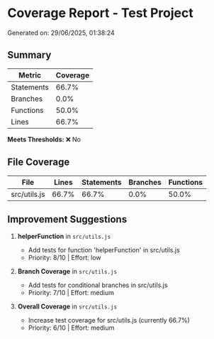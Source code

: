 # Coverage Report - Test Project

Generated on: 29/06/2025, 01:38:24

## Summary

| Metric | Coverage |
|--------|----------|
| Statements | 66.7% |
| Branches | 0.0% |
| Functions | 50.0% |
| Lines | 66.7% |

**Meets Thresholds:** ❌ No

## File Coverage

| File | Lines | Statements | Branches | Functions |
|------|-------|------------|----------|-----------|
| src/utils.js | 66.7% | 66.7% | 0.0% | 50.0% |

## Improvement Suggestions

1. **helperFunction** in `src/utils.js`
   - Add tests for function 'helperFunction' in src/utils.js
   - Priority: 8/10 | Effort: low

2. **Branch Coverage** in `src/utils.js`
   - Add tests for conditional branches in src/utils.js
   - Priority: 7/10 | Effort: medium

3. **Overall Coverage** in `src/utils.js`
   - Increase test coverage for src/utils.js (currently 66.7%)
   - Priority: 6/10 | Effort: medium
